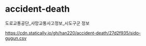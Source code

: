 # accident-death
도로교통공단_사망교통사고정보_시도구군 정보

https://cdn.statically.io/gh/han220/accident-death/27d2f935/sido-gugun.csv
